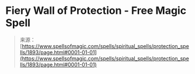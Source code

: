 <!--yml

category: 未分类

date: 2024-06-12 18:35:20

-->

# Fiery Wall of Protection - Free Magic Spell

> 来源：[https://www.spellsofmagic.com/spells/spiritual_spells/protection_spells/1893/page.html#0001-01-01](https://www.spellsofmagic.com/spells/spiritual_spells/protection_spells/1893/page.html#0001-01-01)
